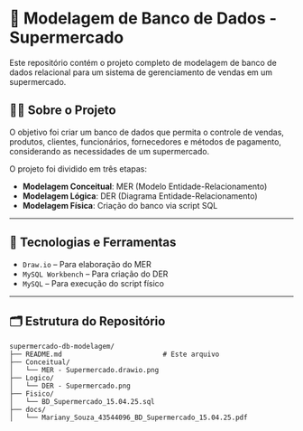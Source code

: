 # 🛒 Modelagem de Banco de Dados - Supermercado

Este repositório contém o projeto completo de modelagem de banco de dados relacional para um sistema de gerenciamento de vendas em um supermercado.

## 👩‍💻 Sobre o Projeto

O objetivo foi criar um banco de dados que permita o controle de vendas, produtos, clientes, funcionários, fornecedores e métodos de pagamento, considerando as necessidades de um supermercado.

O projeto foi dividido em três etapas:

- **Modelagem Conceitual**: MER (Modelo Entidade-Relacionamento)
- **Modelagem Lógica**: DER (Diagrama Entidade-Relacionamento)
- **Modelagem Física**: Criação do banco via script SQL

---

## 🧠 Tecnologias e Ferramentas

- `Draw.io` – Para elaboração do MER
- `MySQL Workbench` – Para criação do DER
- `MySQL` – Para execução do script físico

---

## 🗂️ Estrutura do Repositório

```plaintext
supermercado-db-modelagem/
├── README.md                         # Este arquivo
├── Conceitual/
│   └── MER - Supermercado.drawio.png
├── Logico/
│   └── DER - Supermercado.png
├── Fisico/
│   └── BD_Supermercado_15.04.25.sql
├── docs/
│   └── Mariany_Souza_43544096_BD_Supermercado_15.04.25.pdf
